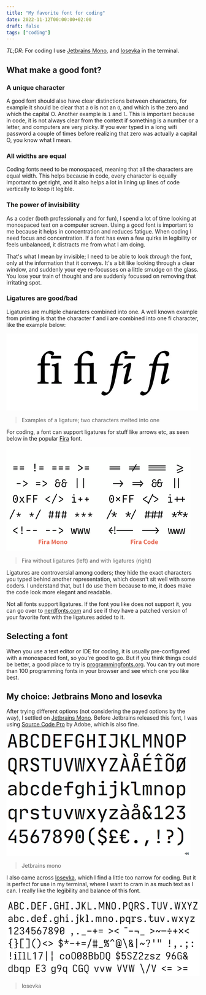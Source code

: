 ```yaml
---
title: "My favorite font for coding"
date: 2022-11-12T00:00:00+02:00
draft: false
tags: ["coding"]
---
```


_TL;DR_: For coding I use [Jetbrains Mono](https://www.jetbrains.com/lp/mono/),
and [Iosevka](https://typeof.net/Iosevka/) in the terminal.

## What make a good font?

### A unique character

A good font should also have clear distinctions between characters, for example
it should be clear that a `0` is not an `O`, and which is the zero and which the
capital O. Another example is `1` and `l`. This is important because in code, it
is not always clear from the context if something is a number or a letter, and
computers are very picky. If you ever typed in a long wifi password a couple of
times before realizing that zero was actually a capital O, you know what I mean.

### All widths are equal

Coding fonts need to be monospaced, meaning that all the characters are equal
width. This helps because in code, every character is equally important to get
right, and it also helps a lot in lining up lines of code vertically to keep it
legible.

### The power of invisibility

As a coder (both professionally and for fun), I spend a lot of time looking at
monospaced text on a computer screen. Using a good font is important to me
because it helps in concentration and reduces fatigue. When coding I need focus
and concentration. If a font has even a few quirks in legibility or feels
unbalanced, it distracts me from what I am doing.

That's what I mean by invisible; I need to be able to look _through_ the font,
only at the information that it conveys. It's a bit like looking through a clear
window, and suddenly your eye re-focusses on a little smudge on the glass. You
lose your train of thought and are suddenly focussed on removing that irritating
spot.

### Ligatures are good/bad

Ligatures are multiple characters combined into one. A well known example from
printing is that the character f and i are combined into one fi character, like
the example below:

![example of fi ligatures](fi.webp)

> Examples of a ligature; two characters melted into one

For coding, a font can support ligatures for stuff like arrows etc, as seen
below in the popular [Fira](https://mozilla.github.io/Fira/) font.

![Fira Mono without ligatures vs Fira Code with ligatures](fira-code.webp)

> Fira without ligatures (left) and with ligatures (right)

Ligatures are controversial among coders; they hide the exact characters you
typed behind another representation, which doesn't sit well with some coders. I
understand that, but I do use them because to me, it does make the code look
more elegant and readable.

Not all fonts support ligatures. If the font you like does not support it, you
can go over to [nerdfonts.com](https://www.nerdfonts.com) and see if they have a
patched version of your favorite font with the ligatures added to it.

## Selecting a font

When you use a text editor or IDE for coding, it is usually pre-configured with
a monospaced font, so you're good to go. But if you think things could be
better, a good place to try is
[programmingfonts.org](https://www.programmingfonts.org/). You can try out more
than 100 programming fonts in your browser and see which one you like best.

## My choice: Jetbrains Mono and Iosevka

After trying different options (not considering the payed options by the way), I
settled on [Jetbrains Mono](https://www.jetbrains.com/lp/mono/). Before
Jetbrains released this font, I was using [Source Code
Pro](https://adobe-fonts.github.io/source-code-pro) by Adobe, which is also
fine.

![Jetbrains mono example](jetbrains-mono.webp)

> Jetbrains mono

I also came across [Iosevka](https://typeof.net/Iosevka/), which I find a little
too narrow for coding. But it is perfect for use in my terminal, where I want to
cram in as much text as I can. I really like the legibility and balance of this
font.

![Iosevka example](iosevka.webp)

> Iosevka
